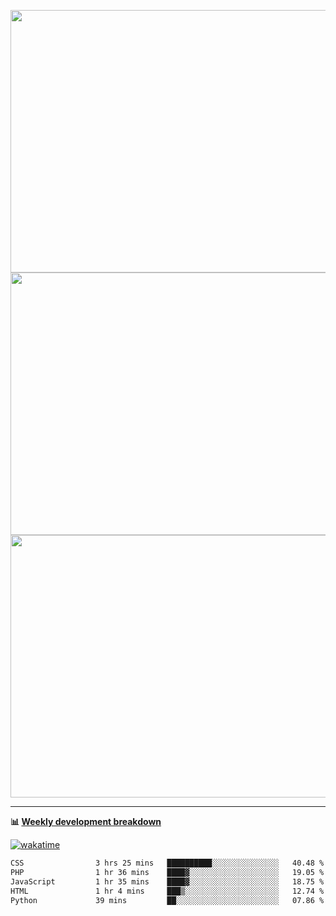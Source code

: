 <p float="left" align="middle"><img src="https://user-images.githubusercontent.com/56089155/195064669-12bd89bb-53c9-44b1-9fd8-993f93f585e1.png" width="600px" height="420px">
<img src="https://user-images.githubusercontent.com/56089155/195064706-c37aa3c8-f669-46c9-abba-1eadcbb910c5.png" width="600px" height="420px">
<img src="https://user-images.githubusercontent.com/56089155/195064753-0de674c7-4fc7-4831-a8a5-402e19cc77be.png" width="600px" height="420px"></p>

<hr />

**📊 [Weekly development breakdown](https://wakatime.com/@Ari24)**

[![wakatime](https://wakatime.com/badge/user/ca34c016-707f-4382-84cf-1823913a1423.svg)](https://wakatime.com/@ca34c016-707f-4382-84cf-1823913a1423)

<!--START_SECTION:waka-->

```txt
CSS                3 hrs 25 mins   ██████████░░░░░░░░░░░░░░░   40.48 %
PHP                1 hr 36 mins    ████▓░░░░░░░░░░░░░░░░░░░░   19.05 %
JavaScript         1 hr 35 mins    ████▓░░░░░░░░░░░░░░░░░░░░   18.75 %
HTML               1 hr 4 mins     ███▒░░░░░░░░░░░░░░░░░░░░░   12.74 %
Python             39 mins         ██░░░░░░░░░░░░░░░░░░░░░░░   07.86 %
```

<!--END_SECTION:waka-->
